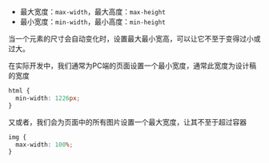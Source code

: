 
- 最大宽度：`max-width`，最大高度：`max-height`
- 最小宽度：`min-width`，最小高度：`min-height`

当一个元素的尺寸会自动变化时，设置最大最小宽高，可以让它不至于变得过小或过大。

在实际开发中，我们通常为PC端的页面设置一个最小宽度，通常此宽度为设计稿的宽度

```css
html {  
  min-width: 1226px;  
}
```

又或者，我们会为页面中的所有图片设置一个最大宽度，让其不至于超过容器

```css
img {  
  max-width: 100%;  
}
```